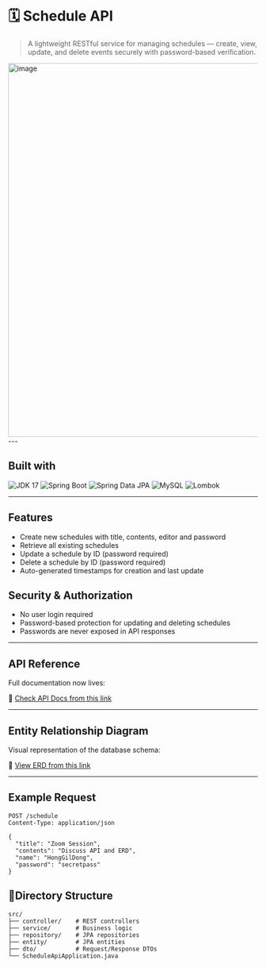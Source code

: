 # 🗓️ Schedule API

> A lightweight RESTful service for managing schedules — create, view, update, and delete events securely with password-based verification.
<img width="1397" height="753" alt="image" src="https://github.com/user-attachments/assets/4b7ceb6c-b52d-4a98-bb58-24756fc17be7" />
---

## Built with

![JDK 17](https://img.shields.io/badge/JDK-17-orange?logo=java&logoColor=white)
![Spring Boot](https://img.shields.io/badge/Spring%20Boot-6DB33F?logo=springboot&logoColor=white)
![Spring Data JPA](https://img.shields.io/badge/Spring%20Data%20JPA-6DB33F?logo=spring&logoColor=white)
![MySQL](https://img.shields.io/badge/MySQL-4479A1?logo=mysql&logoColor=white)
![Lombok](https://img.shields.io/badge/Lombok-ED1C24?logo=java&logoColor=white)

---
## Features

- Create new schedules with title, contents, editor and password
- Retrieve all existing schedules
- Update a schedule by ID (password required)
- Delete a schedule by ID (password required)
- Auto-generated timestamps for creation and last update

## Security & Authorization

- No user login required
- Password-based protection for updating and deleting schedules
- Passwords are never exposed in API responses

---

## API Reference

Full documentation now lives:

🔗 [Check API Docs from this link](https://documenter.getpostman.com/view/47183182/2sB3BANDXa)

---

## Entity Relationship Diagram

Visual representation of the database schema:

🔗 [View ERD from this link](https://github.com/4x2vk/Schedule-API/issues/6)

---

## Example Request
``` http
POST /schedule
Content-Type: application/json

{
  "title": "Zoom Session",
  "contents": "Discuss API and ERD",
  "name": "HongGilDong",
  "password": "secretpass"
}
```

## 📁Directory Structure
```
src/
├── controller/    # REST controllers
├── service/       # Business logic                
├── repository/    # JPA repositories
├── entity/        # JPA entities
├── dto/           # Request/Response DTOs
└── ScheduleApiApplication.java
```

